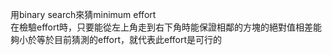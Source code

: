 用binary search來猜minimum effort  
在檢驗effort時，只要能從左上角走到右下角時能保證相鄰的方塊的絕對值相差能夠小於等於目前猜測的effort，就代表此effort是可行的  
